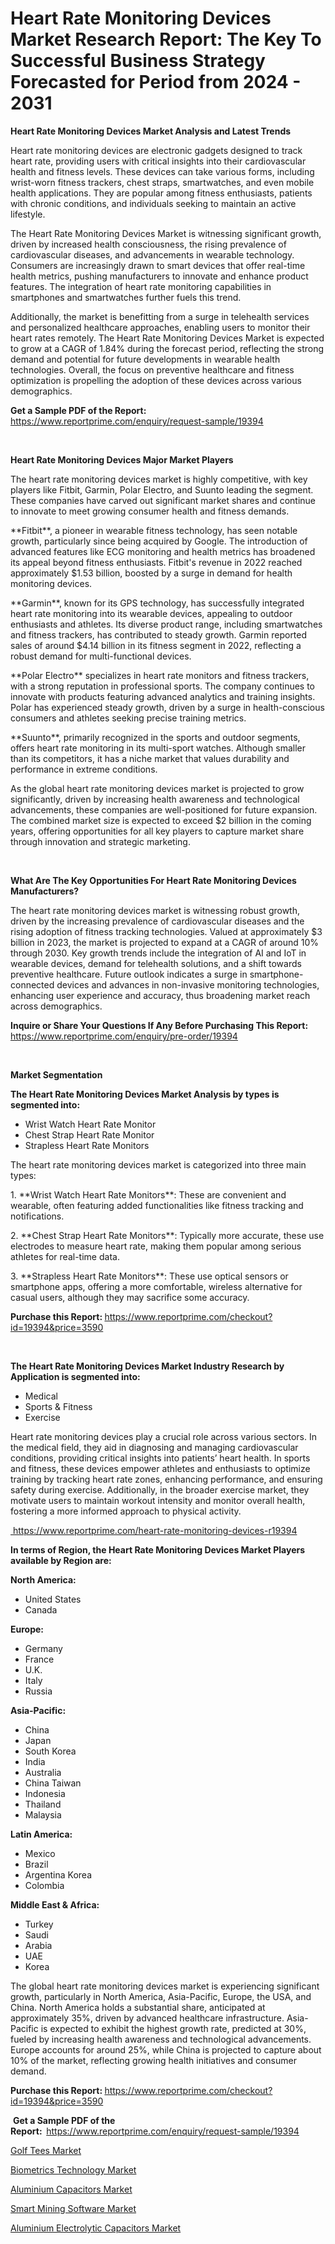 <p><h1>Heart Rate Monitoring Devices Market Research Report: The Key To Successful Business Strategy Forecasted for Period from 2024 - 2031</h1></p><p><strong>Heart Rate Monitoring Devices Market Analysis and Latest Trends</strong></p>
<p><p>Heart rate monitoring devices are electronic gadgets designed to track heart rate, providing users with critical insights into their cardiovascular health and fitness levels. These devices can take various forms, including wrist-worn fitness trackers, chest straps, smartwatches, and even mobile health applications. They are popular among fitness enthusiasts, patients with chronic conditions, and individuals seeking to maintain an active lifestyle.</p><p>The Heart Rate Monitoring Devices Market is witnessing significant growth, driven by increased health consciousness, the rising prevalence of cardiovascular diseases, and advancements in wearable technology. Consumers are increasingly drawn to smart devices that offer real-time health metrics, pushing manufacturers to innovate and enhance product features. The integration of heart rate monitoring capabilities in smartphones and smartwatches further fuels this trend.</p><p>Additionally, the market is benefitting from a surge in telehealth services and personalized healthcare approaches, enabling users to monitor their heart rates remotely. The Heart Rate Monitoring Devices Market is expected to grow at a CAGR of 1.84% during the forecast period, reflecting the strong demand and potential for future developments in wearable health technologies. Overall, the focus on preventive healthcare and fitness optimization is propelling the adoption of these devices across various demographics.</p></p>
<p><strong>Get a Sample PDF of the Report:&nbsp;</strong> <a href="https://www.reportprime.com/enquiry/request-sample/19394?utm_campaign=1080&utm_medium=2&utm_source=Github&utm_content=ia&utm_term=23112024&utm_id=heart-rate-monitoring-devices">https://www.reportprime.com/enquiry/request-sample/19394</a></p>
<p>&nbsp;</p>
<p><strong>Heart Rate Monitoring Devices Major Market Players</strong></p>
<p><p>The heart rate monitoring devices market is highly competitive, with key players like Fitbit, Garmin, Polar Electro, and Suunto leading the segment. These companies have carved out significant market shares and continue to innovate to meet growing consumer health and fitness demands.</p><p>**Fitbit**, a pioneer in wearable fitness technology, has seen notable growth, particularly since being acquired by Google. The introduction of advanced features like ECG monitoring and health metrics has broadened its appeal beyond fitness enthusiasts. Fitbit's revenue in 2022 reached approximately $1.53 billion, boosted by a surge in demand for health monitoring devices.</p><p>**Garmin**, known for its GPS technology, has successfully integrated heart rate monitoring into its wearable devices, appealing to outdoor enthusiasts and athletes. Its diverse product range, including smartwatches and fitness trackers, has contributed to steady growth. Garmin reported sales of around $4.14 billion in its fitness segment in 2022, reflecting a robust demand for multi-functional devices.</p><p>**Polar Electro** specializes in heart rate monitors and fitness trackers, with a strong reputation in professional sports. The company continues to innovate with products featuring advanced analytics and training insights. Polar has experienced steady growth, driven by a surge in health-conscious consumers and athletes seeking precise training metrics. </p><p>**Suunto**, primarily recognized in the sports and outdoor segments, offers heart rate monitoring in its multi-sport watches. Although smaller than its competitors, it has a niche market that values durability and performance in extreme conditions. </p><p>As the global heart rate monitoring devices market is projected to grow significantly, driven by increasing health awareness and technological advancements, these companies are well-positioned for future expansion. The combined market size is expected to exceed $2 billion in the coming years, offering opportunities for all key players to capture market share through innovation and strategic marketing.</p></p>
<p>&nbsp;</p>
<p><strong>What Are The Key Opportunities For Heart Rate Monitoring Devices Manufacturers?</strong></p>
<p><p>The heart rate monitoring devices market is witnessing robust growth, driven by the increasing prevalence of cardiovascular diseases and the rising adoption of fitness tracking technologies. Valued at approximately $3 billion in 2023, the market is projected to expand at a CAGR of around 10% through 2030. Key growth trends include the integration of AI and IoT in wearable devices, demand for telehealth solutions, and a shift towards preventive healthcare. Future outlook indicates a surge in smartphone-connected devices and advances in non-invasive monitoring technologies, enhancing user experience and accuracy, thus broadening market reach across demographics.</p></p>
<p><strong>Inquire or Share Your Questions If Any Before Purchasing This Report:</strong> <a href="https://www.reportprime.com/enquiry/pre-order/19394?utm_campaign=1080&utm_medium=2&utm_source=Github&utm_content=ia&utm_term=23112024&utm_id=heart-rate-monitoring-devices">https://www.reportprime.com/enquiry/pre-order/19394</a></p>
<p>&nbsp;</p>
<p><strong>Market Segmentation</strong></p>
<p><strong>The Heart Rate Monitoring Devices Market Analysis by types is segmented into:</strong></p>
<p><ul><li>Wrist Watch Heart Rate Monitor</li><li>Chest Strap Heart Rate Monitor</li><li>Strapless Heart Rate Monitors</li></ul></p>
<p><p>The heart rate monitoring devices market is categorized into three main types: </p><p>1. **Wrist Watch Heart Rate Monitors**: These are convenient and wearable, often featuring added functionalities like fitness tracking and notifications.</p><p>   </p><p>2. **Chest Strap Heart Rate Monitors**: Typically more accurate, these use electrodes to measure heart rate, making them popular among serious athletes for real-time data.</p><p>3. **Strapless Heart Rate Monitors**: These use optical sensors or smartphone apps, offering a more comfortable, wireless alternative for casual users, although they may sacrifice some accuracy.</p></p>
<p><strong>Purchase this Report:&nbsp;</strong><a href="https://www.reportprime.com/checkout?id=19394&price=3590&utm_campaign=1080&utm_medium=2&utm_source=Github&utm_content=ia&utm_term=23112024&utm_id=heart-rate-monitoring-devices">https://www.reportprime.com/checkout?id=19394&price=3590</a></p>
<p>&nbsp;</p>
<p><strong>The Heart Rate Monitoring Devices Market Industry Research by Application is segmented into:</strong></p>
<p><ul><li>Medical</li><li>Sports & Fitness</li><li>Exercise</li></ul></p>
<p><p>Heart rate monitoring devices play a crucial role across various sectors. In the medical field, they aid in diagnosing and managing cardiovascular conditions, providing critical insights into patients’ heart health. In sports and fitness, these devices empower athletes and enthusiasts to optimize training by tracking heart rate zones, enhancing performance, and ensuring safety during exercise. Additionally, in the broader exercise market, they motivate users to maintain workout intensity and monitor overall health, fostering a more informed approach to physical activity.</p></p>
<p><a href="https://www.reportprime.com/heart-rate-monitoring-devices-r19394?utm_campaign=1080&utm_medium=2&utm_source=Github&utm_content=ia&utm_term=23112024&utm_id=heart-rate-monitoring-devices">&nbsp;https://www.reportprime.com/heart-rate-monitoring-devices-r19394</a></p>
<p><strong>In terms of Region, the Heart Rate Monitoring Devices Market Players available by Region are:</strong></p>
<p>
    <p> <strong> North America: </strong>
        <ul>
            <li>United States</li>
            <li>Canada</li>
        </ul>
        </p> 
    <p> <strong> Europe: </strong>
        <ul>
            <li>Germany</li>
            <li>France</li>
            <li>U.K.</li>
            <li>Italy</li>
            <li>Russia</li>
        </ul>
        </p> 
    <p> <strong> Asia-Pacific: </strong>
        <ul>
            <li>China</li>
            <li>Japan</li>
            <li>South Korea</li>
            <li>India</li>
            <li>Australia</li>
            <li>China Taiwan</li>
            <li>Indonesia</li>
            <li>Thailand</li>
            <li>Malaysia</li>
        </ul>
        </p> 
    <p> <strong> Latin America: </strong>
        <ul>
            <li>Mexico</li>
            <li>Brazil</li>
            <li>Argentina Korea</li>
            <li>Colombia</li>
        </ul>
        </p> 
    <p> <strong> Middle East & Africa: </strong>
        <ul>
            <li>Turkey</li>
            <li>Saudi</li>
            <li>Arabia</li>
            <li>UAE</li>
            <li>Korea</li>
        </ul>
    </p>
    </p>
<p><p>The global heart rate monitoring devices market is experiencing significant growth, particularly in North America, Asia-Pacific, Europe, the USA, and China. North America holds a substantial share, anticipated at approximately 35%, driven by advanced healthcare infrastructure. Asia-Pacific is expected to exhibit the highest growth rate, predicted at 30%, fueled by increasing health awareness and technological advancements. Europe accounts for around 25%, while China is projected to capture about 10% of the market, reflecting growing health initiatives and consumer demand. </p></p>
<p><strong>Purchase this Report: </strong><a href="https://www.reportprime.com/checkout?id=19394&price=3590&utm_campaign=1080&utm_medium=2&utm_source=Github&utm_content=ia&utm_term=23112024&utm_id=heart-rate-monitoring-devices">https://www.reportprime.com/checkout?id=19394&price=3590</a></p>
<p>&nbsp;<strong>Get a Sample PDF of the Report:&nbsp;&nbsp;</strong><a href="https://www.reportprime.com/enquiry/request-sample/19394?utm_campaign=1080&utm_medium=2&utm_source=Github&utm_content=ia&utm_term=23112024&utm_id=heart-rate-monitoring-devices">https://www.reportprime.com/enquiry/request-sample/19394</a></p>
<p><strong></strong></p>
<p><p><a href="https://www.linkedin.com/pulse/golf-tees-market-study-provides-key-insights-projected-mzwie?utm_campaign=1080&utm_medium=2&utm_source=Github&utm_content=ia&utm_term=23112024&utm_id=heart-rate-monitoring-devices">Golf Tees Market</a></p><p><a href="https://issuu.com/reportprime-2/docs/biometrics-technology-market-size-2_ab0adcb2252e66?utm_campaign=1080&utm_medium=2&utm_source=Github&utm_content=ia&utm_term=23112024&utm_id=heart-rate-monitoring-devices">Biometrics Technology Market</a></p><p><a href="https://www.linkedin.com/pulse/aluminium-capacitors-market-analysis-report-2024-2031-share-qx1jc?utm_campaign=1080&utm_medium=2&utm_source=Github&utm_content=ia&utm_term=23112024&utm_id=heart-rate-monitoring-devices">Aluminium Capacitors Market</a></p><p><a href="https://issuu.com/reportprime-2/docs/smart-mining-software-market-size-2_196b4d8cfedb12?utm_campaign=1080&utm_medium=2&utm_source=Github&utm_content=ia&utm_term=23112024&utm_id=heart-rate-monitoring-devices">Smart Mining Software Market</a></p><p><a href="https://www.linkedin.com/pulse/aluminium-electrolytic-capacitors-market-size-share-analysis-2ywfc?utm_campaign=1080&utm_medium=2&utm_source=Github&utm_content=ia&utm_term=23112024&utm_id=heart-rate-monitoring-devices">Aluminium Electrolytic Capacitors Market</a></p></p>